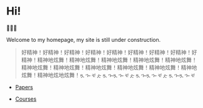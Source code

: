 # Hi!

👾👾👾

Welcome to my homepage, my site is still under construction.

>好精神！好精神！好精神！好精神！好精神！好精神！好精神！好精神！好精神！精神地炫舞！精神地炫舞！精神地炫舞！精神地炫舞！精神地炫舞！精神地炫舞！精神地炫舞！精神地炫舞！精神地炫舞！精神地炫舞！精神地炫舞！精神地炫地炫舞！ጿ ኈ ቼ ዽ ጿ ኈጿ ኈ ቼ ዽ ጿ ኈጿ ኈ ቼ ዽ ጿ ኈጿ ኈ ቼ

- [Papers](papers\Groth16.md.md)

- [Courses](courses/时序期中review.md)


